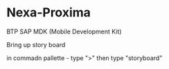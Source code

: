 # Nexa-Proxima
BTP SAP MDK (Mobile Development Kit)


Bring up story board 

in commadn pallette - type ">" then type "storyboard"
